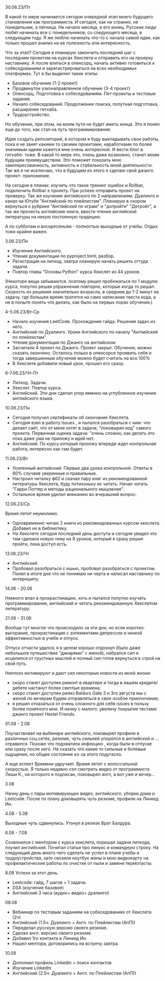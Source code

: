 30.06.23/Пт

В какой то мере начинается сегодня очередной этап моего будущего становления как программиста. И сегодня, как ни странно, не понедельник, а пятница. Не начало месяца, а его конец. Русские люди любят начинать все с понедельников, со следующего месяца, в следующем году. Я же люблю начинать что-то с начала самой идеи, как только прошел анализ на ее полезность или интересность.

Что за этап? Сегодня я планирую закончить последний шаг с последним проектом на курсах Хекслета и отправить его на проерку наставнику. А после влиться в опенсорц, начать активно готовиться к собеседованиям и зарегистрироваться на всех необходимых платформах. Тут я бы выделил такие этапы:
* Базовое обучение (1-2 проект)
* Продвинутое узконаправленное обучение (3-4 проект)
* Опенсорц. Подготовка к собеседованиям. Пет-проекты и тестовые задания.
* Начало собеседований. Продолжение поиска, попутная подготовка, расширение гитхаба.
* Трудоустройство. 

Но обучение, при этом, на моем пути не будет иметь конца. Это я понял еще до того, как стал на путь программирования.

Идея создать репозиторий, в котором я буду выкладывать свои работы, пока я не занят какими то своими проектами, наработками по более значимым идеям кажется мне очень интересной. И вести блог в гитхабе- тоже. В какой то мере это, очень даже возможно, станет моим будущим преимуществом. Это поможет показать мою заинтересованность, активность и стабильность моей деятельности. Так же я не исключаю, что в будущем из этого я сделаю свой джанго проект- приложение. 

На сегодня в планах: изучить что такое трекинг ошибок и Rollbar, подключить  Rollbar к проекту. При успехе отправить проект на проверку. Так же изучение английского по 2 направлениям: Дуалинго и канал на  Ютубе "Английский по плейлистам". Планирую в скором вернуться к рубрике "Английский по играм" и "допройти" "Детройт", а так же прочесть английские книги, ввести чтение английской литературы на некую постоянную традицию.

А по субботам и воскресеньям - полностью выходные от учебы. Отдых тоже крайне важен. 


3.06.23/Пн

* Изучение Английского.
* Чтение документации по pyproject.toml, разбор.
* Регистрация на литкод, завтра планирую начать решить оттуда задачи.
* Повтор главы "Основы  Python" курса Хекслет из 44 уроков.

(Некоторе вещи забываются, поэтому решил пробежаться по 1 модулю курса, попутно решая упражнения повторно, которые когда то решал. Скорость их решения значительно возрасла, в среднем до 1-2 минут на задачу, где большее время тратится на само написание текста кода, а не в попыте понять что делать, как было на первых порах обучения.)


4-5.06.23/Вт-Ср

* Начало изучения LeetCode.  Прохождение гайда. Решения задач из него.
* Английский по Дуалинго. Уроки Английского по каналу "Английский по плейлистам"
* Чтение документации по Джанго на английском
* Засчитали 4 проект по Джанго. Проект закрыт. Обучение, можно сказать окончено. Осталось только в опенсорсе проявить себя и тогда завершенным обучение можно будет считать на все 100%
* В Хекслете добавили новый урок, прошел его сразу.

6-7.06.23/Чт-Пт

* Литкод. Задачи. 
* Хекслет. Повтор курса.
* Английский. Эти дни сделал упор именно на углубленное изучение английского языка.

10.06.23/Пн

* Сегодня получил сертефикаты об окончание Хекслета. 
* Сегодня взял в работу  Issues  , и пытался разобраться с ним: что делает сайт, что от меня хотят в задаче, "поковырял код" самого проекта. Первичная оценка задачи: "очень сложно, как делать это пока даже ума не приложу и идей нет.
* Английский. По курсу который прохожу впереди ждет контрольная работа, интересно как там будет. 

11.06.23/Вт

* Усиленный английский. Первые два урока контрольной. Ответы в 80% случаев уверенные и правильные.
* Настроил читалку фб2 и скачал пару книг из рекомендованной литературы Хекслета, буду потихоньку их читать. Начал читать "Гарри Поттер и методы рационального мышления".
* Остальное время уделил вниканию во вчерашний вопрос.

12.06.23/Ср

Время летит неумолимо. 
* Одновременно читаю 2 книги из рекомендованных курсом хекслета. Добавил их в библиотеку.
* На Хекслете сегодня последний день доступа и сегодня увидел что там сделали новую тему на 8 уроков, который я сразу решил пройти, пока доступ есть. 

13.06.23/Чт

* Английский
* Пробовал разобраться с ишью, пробовал разобраться с проектом. Понял в итоге дня что не понимаю ни черта и написал наставнику по интерншипу.

14.06 - 20.06

Немного впал в прокрастинацию, хоть и пытался попутно изучать программирование, английский и читать рекомендованную Хекслетом литературу.

21.06 - 31.06

Вообще тут многое что происходило за эти дни, но если коротко: выгорание, прокрастинация с эллементами депрессии и низкой эффективностью в учебе и отпуск.

Отпуск отчасти удался, я в целом хорошо отдохнул (было даже небольшое путешествие "дикарями" с женой), набрался сил и исцелился от грустных мыслей и полный сил готов вернуться в строй на свой путь.

Неплохо мотивируют и дают сил некоторые новости из моей жизни: 
- скоро станет доступен ремонт в квартире и тогда в нашем кредите/дебете настанут более светлые времена;
- скоро станет доступен релиз Baldurs Gate 3 и 3го августа мы с женой по вечерам будем отправляться в свое особое приключение;
- я решил отказаться от очень сложного для себя  issues  в пользу более понятного мне. И начну с малого: увеличу покрытие тестами джанго проект  Hexlet Friends.

01.08 - 2.08

Поучаствовал на выбинаре английского, поковырял профили в различных соц.сетях, резюме, чуть сильней упоролся в английский  и ... отравился. Похоже что подхватили инфекцию , когда были в отпуске или сразу после него. Не сказать что какие то сильные и болевые ощущения, но общее состояние из-за этого подугасло. 

А еще аспект Времени удручает. Время летит с колоссальной скоростью. Я только недавно сел смотреть видео от программиста Леши К., на которого я подписан, поковырял англ, а вот уже и вечер...

3.08

Начну день с пары мотивирующих видео, английского, уборки дома и  Leetcode.
После по плану доковырять чуть резюме, профили на Линкед Ин.

4.08 - 5.08

Выходные чуть сдвинулись. Утонул в релизе Врат Балдура.

6.08 - 7.08 

Созвонился с ментором с курса хекслета, порешал задачи литкода, поучил английский.
Почитал статьи про линукс и командную строку.
На следующий день много чего сделать не успел в плане учебы и трудоустройства, зато свозили ноутбук жены и мою видеокарту на профилактические работы по очистке от пыли и замене термопасты.

8.08
Успехи за этот день.
- Leetcode: гайд, 7 шагов + 1 задача.
- DSA  (изучение базовое)
- Английский 3 часа (аудио+ видео+ дуалинго)

09.08

- Вебиинар по тестовым заданиям на собеседованиях от Хекслета (2ч)
- Английский (1.5ч: Дуалинго + Англ. по Плейлистам (АпП))
- Переделал русскую версию своего резюме.
- Сделал англ. версию своего резюме.
- Добавил 1го контакта в Линкед Ин.
- Нашел ментора, договорились на встречу завтра.

10.08
- Дополнил профиль LinkedIn + поиск контактов
- Изучение LinkedIn
- Английский (2.5ч: Дуалинго + Англ. по Плейлистам (АпП))